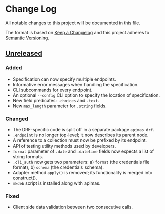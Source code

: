 # Change Log
All notable changes to this project will be documented in this file.

The format is based on [Keep a Changelog](http://keepachangelog.com/)
and this project adheres to [Semantic Versioning](http://semver.org/).

## [Unreleased]
### Added
- Specification can now specify multiple endpoints.
- Informative error messages when handling the specification.
- CLI subcommands for every endpoint.
- An optional `--config` CLI option to specify the location of
  specification.
- New field predicates: `.choices` and `.text`.
- New `max_length` parameter for `.string` fields.

### Changed
- The DRF-specific code is split off in a separate package `apimas_drf`.
- `.endpoint` is no longer top-level; it now describes its parent node.
- A reference to a collection must now be prefixed by its endpoint.
- API of testing utility methods used by developers.
- `format` parameter of `.date` and `.datetime` fields now expects a list of
  string formats.
- `.cli_auth` now gets two parameters:
  a) `format` (the credentials file format),
  b) `schema` (the credentials schema).
- Adapter method `apply()` is removed; its functionality is merged into
  construct().
- `mkdeb` script is installed along with apimas.

### Fixed
- Client side data validation between two consecutive calls.

[Unreleased]: https://github.com/grnet/apimas/
